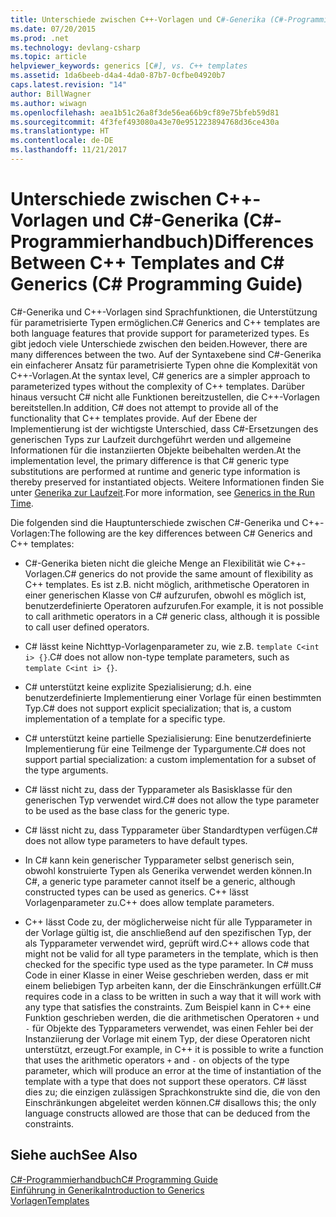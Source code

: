```yaml
---
title: Unterschiede zwischen C++-Vorlagen und C#-Generika (C#-Programmierhandbuch)
ms.date: 07/20/2015
ms.prod: .net
ms.technology: devlang-csharp
ms.topic: article
helpviewer_keywords: generics [C#], vs. C++ templates
ms.assetid: 1da6beeb-d4a4-4da0-87b7-0cfbe04920b7
caps.latest.revision: "14"
author: BillWagner
ms.author: wiwagn
ms.openlocfilehash: aea1b51c26a8f3de56ea66b9cf89e75bfeb59d81
ms.sourcegitcommit: 4f3fef493080a43e70e951223894768d36ce430a
ms.translationtype: HT
ms.contentlocale: de-DE
ms.lasthandoff: 11/21/2017
---
```

# <a name="differences-between-c-templates-and-c-generics-c-programming-guide"></a><span data-ttu-id="5263f-102">Unterschiede zwischen C++-Vorlagen und C#-Generika (C#-Programmierhandbuch)</span><span class="sxs-lookup"><span data-stu-id="5263f-102">Differences Between C++ Templates and C# Generics (C# Programming Guide)</span></span>
<span data-ttu-id="5263f-103">C#-Generika und C++-Vorlagen sind Sprachfunktionen, die Unterstützung für parametrisierte Typen ermöglichen.</span><span class="sxs-lookup"><span data-stu-id="5263f-103">C# Generics and C++ templates are both language features that provide support for parameterized types.</span></span> <span data-ttu-id="5263f-104">Es gibt jedoch viele Unterschiede zwischen den beiden.</span><span class="sxs-lookup"><span data-stu-id="5263f-104">However, there are many differences between the two.</span></span> <span data-ttu-id="5263f-105">Auf der Syntaxebene sind C#-Generika ein einfacherer Ansatz für parametrisierte Typen ohne die Komplexität von C++-Vorlagen.</span><span class="sxs-lookup"><span data-stu-id="5263f-105">At the syntax level, C# generics are a simpler approach to parameterized types without the complexity of C++ templates.</span></span> <span data-ttu-id="5263f-106">Darüber hinaus versucht C# nicht alle Funktionen bereitzustellen, die C++-Vorlagen bereitstellen.</span><span class="sxs-lookup"><span data-stu-id="5263f-106">In addition, C# does not attempt to provide all of the functionality that C++ templates provide.</span></span> <span data-ttu-id="5263f-107">Auf der Ebene der Implementierung ist der wichtigste Unterschied, dass C#-Ersetzungen des generischen Typs zur Laufzeit durchgeführt werden und allgemeine Informationen für die instanziierten Objekte beibehalten werden.</span><span class="sxs-lookup"><span data-stu-id="5263f-107">At the implementation level, the primary difference is that C# generic type substitutions are performed at runtime and generic type information is thereby preserved for instantiated objects.</span></span> <span data-ttu-id="5263f-108">Weitere Informationen finden Sie unter [Generika zur Laufzeit](../../../csharp/programming-guide/generics/generics-in-the-run-time.md).</span><span class="sxs-lookup"><span data-stu-id="5263f-108">For more information, see [Generics in the Run Time](../../../csharp/programming-guide/generics/generics-in-the-run-time.md).</span></span>  
  
 <span data-ttu-id="5263f-109">Die folgenden sind die Hauptunterschiede zwischen C#-Generika und C++-Vorlagen:</span><span class="sxs-lookup"><span data-stu-id="5263f-109">The following are the key differences between C# Generics and C++ templates:</span></span>  
  
-   <span data-ttu-id="5263f-110">C#-Generika bieten nicht die gleiche Menge an Flexibilität wie C++-Vorlagen.</span><span class="sxs-lookup"><span data-stu-id="5263f-110">C# generics do not provide the same amount of flexibility as C++ templates.</span></span> <span data-ttu-id="5263f-111">Es ist z.B. nicht möglich, arithmetische Operatoren in einer generischen Klasse von C# aufzurufen, obwohl es möglich ist, benutzerdefinierte Operatoren aufzurufen.</span><span class="sxs-lookup"><span data-stu-id="5263f-111">For example, it is not possible to call arithmetic operators in a C# generic class, although it is possible to call user defined operators.</span></span>  
  
-   <span data-ttu-id="5263f-112">C# lässt keine Nichttyp-Vorlagenparameter zu, wie z.B. `template C<int i> {}`.</span><span class="sxs-lookup"><span data-stu-id="5263f-112">C# does not allow non-type template parameters, such as `template C<int i> {}`.</span></span>  
  
-   <span data-ttu-id="5263f-113">C# unterstützt keine explizite Spezialisierung; d.h. eine benutzerdefinierte Implementierung einer Vorlage für einen bestimmten Typ.</span><span class="sxs-lookup"><span data-stu-id="5263f-113">C# does not support explicit specialization; that is, a custom implementation of a template for a specific type.</span></span>  
  
-   <span data-ttu-id="5263f-114">C# unterstützt keine partielle Spezialisierung: Eine benutzerdefinierte Implementierung für eine Teilmenge der Typargumente.</span><span class="sxs-lookup"><span data-stu-id="5263f-114">C# does not support partial specialization: a custom implementation for a subset of the type arguments.</span></span>  
  
-   <span data-ttu-id="5263f-115">C# lässt nicht zu, dass der Typparameter als Basisklasse für den generischen Typ verwendet wird.</span><span class="sxs-lookup"><span data-stu-id="5263f-115">C# does not allow the type parameter to be used as the base class for the generic type.</span></span>  
  
-   <span data-ttu-id="5263f-116">C# lässt nicht zu, dass Typparameter über Standardtypen verfügen.</span><span class="sxs-lookup"><span data-stu-id="5263f-116">C# does not allow type parameters to have default types.</span></span>  
  
-   <span data-ttu-id="5263f-117">In C# kann kein generischer Typparameter selbst generisch sein, obwohl konstruierte Typen als Generika verwendet werden können.</span><span class="sxs-lookup"><span data-stu-id="5263f-117">In C#, a generic type parameter cannot itself be a generic, although constructed types can be used as generics.</span></span> <span data-ttu-id="5263f-118">C++ lässt Vorlagenparameter zu.</span><span class="sxs-lookup"><span data-stu-id="5263f-118">C++ does allow template parameters.</span></span>  
  
-   <span data-ttu-id="5263f-119">C++ lässt Code zu, der möglicherweise nicht für alle Typparameter in der Vorlage gültig ist, die anschließend auf den spezifischen Typ, der als Typparameter verwendet wird, geprüft wird.</span><span class="sxs-lookup"><span data-stu-id="5263f-119">C++ allows code that might not be valid for all type parameters in the template, which is then checked for the specific type used as the type parameter.</span></span> <span data-ttu-id="5263f-120">In C# muss Code in einer Klasse in einer Weise geschrieben werden, dass er mit einem beliebigen Typ arbeiten kann, der die Einschränkungen erfüllt.</span><span class="sxs-lookup"><span data-stu-id="5263f-120">C# requires code in a class to be written in such a way that it will work with any type that satisfies the constraints.</span></span> <span data-ttu-id="5263f-121">Zum Beispiel kann in C++ eine Funktion geschrieben werden, die die arithmetischen Operatoren `+` und `-` für Objekte des Typparameters verwendet, was einen Fehler bei der Instanziierung der Vorlage mit einem Typ, der diese Operatoren nicht unterstützt, erzeugt.</span><span class="sxs-lookup"><span data-stu-id="5263f-121">For example, in C++ it is possible to write a function that uses the arithmetic operators `+` and `-` on objects of the type parameter, which will produce an error at the time of instantiation of the template with a type that does not support these operators.</span></span> <span data-ttu-id="5263f-122">C# lässt dies zu; die einzigen zulässigen Sprachkonstrukte sind die, die von den Einschränkungen abgeleitet werden können.</span><span class="sxs-lookup"><span data-stu-id="5263f-122">C# disallows this; the only language constructs allowed are those that can be deduced from the constraints.</span></span>  
  
## <a name="see-also"></a><span data-ttu-id="5263f-123">Siehe auch</span><span class="sxs-lookup"><span data-stu-id="5263f-123">See Also</span></span>  
 [<span data-ttu-id="5263f-124">C#-Programmierhandbuch</span><span class="sxs-lookup"><span data-stu-id="5263f-124">C# Programming Guide</span></span>](../../../csharp/programming-guide/index.md)  
 [<span data-ttu-id="5263f-125">Einführung in Generika</span><span class="sxs-lookup"><span data-stu-id="5263f-125">Introduction to Generics</span></span>](../../../csharp/programming-guide/generics/introduction-to-generics.md)  
 [<span data-ttu-id="5263f-126">Vorlagen</span><span class="sxs-lookup"><span data-stu-id="5263f-126">Templates</span></span>](/cpp/cpp/templates-cpp)
